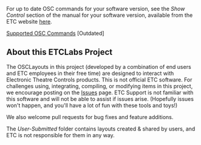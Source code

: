 For up to date OSC commands for your software version, see the *Show Control* section of the manual for your software version, available from the ETC website [here](https://www.etcconnect.com/Products/Consoles/Eos-Family/ETCnomad-ETCnomad-Puck/Documentation.aspx#manuals).

[Supported OSC Commands](https://github.com/ETCLabs/EosSyncLib/blob/master/Supported%20OSC%20Commands.pdf) [Outdated]

## About this ETCLabs Project
The OSCLayouts in this project (developed by a combination of end users and ETC employees in their free time) are designed to interact with Electronic Theatre Controls products. This is not official ETC software. For challenges using, integrating, compiling, or modifying items in this project, we encourage posting on the [Issues](https://github.com/ElectronicTheatreControlsLabs/OSCLayouts/issues) page. ETC Support is not familiar with this software and will not be able to assist if issues arise. (Hopefully issues won't happen, and you'll have a lot of fun with these tools and toys!)

We also welcome pull requests for bug fixes and feature additions.

The *User-Submitted* folder contains layouts created & shared by users, and ETC is not responsible for them in any way.
